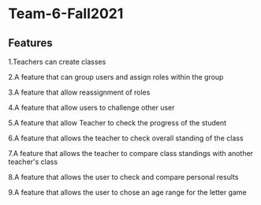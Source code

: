 # Team-6-Fall2021
## Features
1.Teachers can create classes

2.A feature that can group users and assign roles within the group 

3.A feature that allow reassignment of roles 

4.A feature that allow users to challenge other user

5.A feature that allow Teacher to check the progress of the student

6.A feature that allows the teacher to check overall standing of the class

7.A feature that allows the teacher to compare class standings with another teacher's class

8.A feature that allows the user to check and compare personal results

9.A feature that allows the user to chose an age range for the letter game
